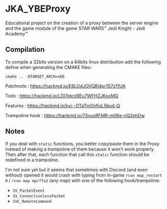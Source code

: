 # JKA_YBEProxy
Educational project on the creation of a proxy between the server engine and the game module of the game STAR WARS™ Jedi Knight - Jedi Academy™

## Compilation

To compile a 32bits version on a 64bits linux distribution add the following define when generating the CMAKE files:

``cmake .. -DTARGET_ARCH=x86``

Patchnote : https://hackmd.io/E6LOdJOVQBi4pr1S7z11UA

Todo : https://hackmd.io/LDI7ekrzREu7WFHZJKooMQ

Features : https://hackmd.io/kvj--DTaTmOofjxL5bud-Q

Trampoline hook : https://hackmd.io/7SyusRFMR-m06e-nQ2ehDw

## Notes

If you deal with `static` functions, you better copy/paste them in the Proxy instead of making a trampoline of them because it won't work properly.  
Then after that, each function that call this `static` function should be redefined in a trampoline.  

I'm not sure yet but it seems that sometimes with Discord (and even without) opened it would crash with typing from in-game `rcon map_restart 0` / `rcon map mp/ffa2` (any map) with one of the following hook/trampoline:  

- `SV_PacketEvent`
- `SV_ConnectionlessPacket`
- `SVC_RemoteCommand`

